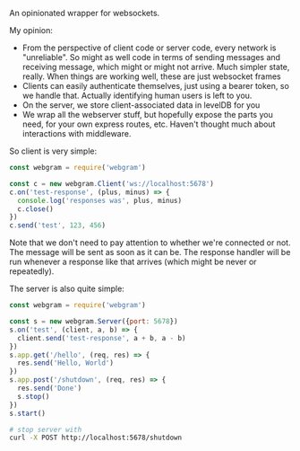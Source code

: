 An opinionated wrapper for websockets.

My opinion:
* From the perspective of client code or server code, every network is "unreliable".  So might as well code in terms of sending messages and receiving message, which might or might not arrive.  Much simpler state, really.  When things are working well, these are just websocket frames
* Clients can easily authenticate themselves, just using a bearer token, so we handle that.  Actually identifying human users is left to you.
* On the server, we store client-associated data in levelDB for you
* We wrap all the webserver stuff, but hopefully expose the parts you need, for your own express routes, etc.  Haven't thought much about interactions with middleware.

So client is very simple:

```js
const webgram = require('webgram')

const c = new webgram.Client('ws://localhost:5678')
c.on('test-response', (plus, minus) => {
  console.log('responses was', plus, minus)
  c.close()
})
c.send('test', 123, 456)
```

Note that we don't need to pay attention to whether we're connected or
not.  The message will be sent as soon as it can be.  The response
handler will be run whenever a response like that arrives (which might
be never or repeatedly).

The server is also quite simple:

```js
const webgram = require('webgram')

const s = new webgram.Server({port: 5678})
s.on('test', (client, a, b) => {
  client.send('test-response', a + b, a - b)
})
s.app.get('/hello', (req, res) => {
  res.send('Hello, World')
})
s.app.post('/shutdown', (req, res) => {
  res.send('Done')
  s.stop()
})
s.start()
```

```sh
# stop server with
curl -X POST http://localhost:5678/shutdown
```

